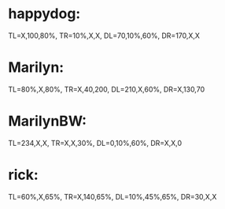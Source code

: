# happydog:
TL=X,100,80%,
TR=10%,X,X,
DL=70,10%,60%,
DR=170,X,X

# Marilyn:
TL=80%,X,80%,
TR=X,40,200,
DL=210,X,60%,
DR=X,130,70

# MarilynBW:
TL=234,X,X,
TR=X,X,30%,
DL=0,10%,60%,
DR=X,X,0

# rick:
TL=60%,X,65%,
TR=X,140,65%,
DL=10%,45%,65%,
DR=30,X,X
